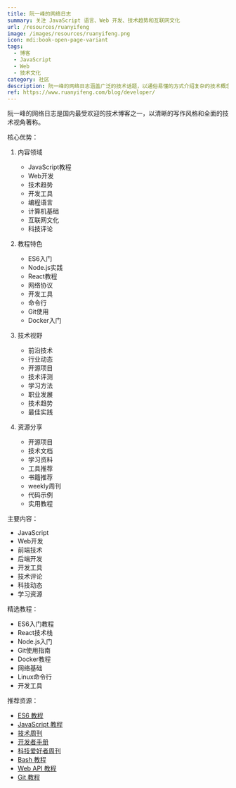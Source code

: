 ```yaml
---
title: 阮一峰的网络日志
summary: 关注 JavaScript 语言、Web 开发、技术趋势和互联网文化
url: /resources/ruanyifeng
image: /images/resources/ruanyifeng.png
icon: mdi:book-open-page-variant
tags:
  - 博客
  - JavaScript
  - Web
  - 技术文化
category: 社区
description: 阮一峰的网络日志涵盖广泛的技术话题，以通俗易懂的方式介绍复杂的技术概念，是程序员学习和了解技术发展的重要资源。
ref: https://www.ruanyifeng.com/blog/developer/
---
```


阮一峰的网络日志是国内最受欢迎的技术博客之一，以清晰的写作风格和全面的技术视角著称。

核心优势：

1. 内容领域
   - JavaScript教程
   - Web开发
   - 技术趋势
   - 开发工具
   - 编程语言
   - 计算机基础
   - 互联网文化
   - 科技评论

2. 教程特色
   - ES6入门
   - Node.js实践
   - React教程
   - 网络协议
   - 开发工具
   - 命令行
   - Git使用
   - Docker入门

3. 技术视野
   - 前沿技术
   - 行业动态
   - 开源项目
   - 技术评测
   - 学习方法
   - 职业发展
   - 技术趋势
   - 最佳实践

4. 资源分享
   - 开源项目
   - 技术文档
   - 学习资料
   - 工具推荐
   - 书籍推荐
   - weekly周刊
   - 代码示例
   - 实用教程

主要内容：
- JavaScript
- Web开发
- 前端技术
- 后端开发
- 开发工具
- 技术评论
- 科技动态
- 学习资源

精选教程：
- ES6入门教程
- React技术栈
- Node.js入门
- Git使用指南
- Docker教程
- 网络基础
- Linux命令行
- 开发工具

推荐资源：
- [ES6 教程](https://es6.ruanyifeng.com/)
- [JavaScript 教程](https://wangdoc.com/javascript/)
- [技术周刊](https://www.ruanyifeng.com/blog/weekly/)
- [开发者手册](https://www.ruanyifeng.com/blog/developer/)
- [科技爱好者周刊](https://github.com/ruanyf/weekly)
- [Bash 教程](https://wangdoc.com/bash/)
- [Web API 教程](https://wangdoc.com/webapi/)
- [Git 教程](https://www.ruanyifeng.com/blog/2015/12/git-cheat-sheet.html)
